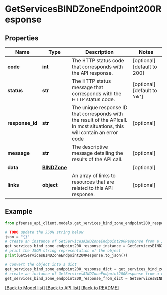 # GetServicesBINDZoneEndpoint200Response


## Properties

Name | Type | Description | Notes
------------ | ------------- | ------------- | -------------
**code** | **int** | The HTTP status code that corresponds with the API response. | [optional] [default to 200]
**status** | **str** | The HTTP status message that corresponds with the HTTP status code. | [optional] [default to 'ok']
**response_id** | **str** | The unique response ID that corresponds with the result of the APIcall. In most situations, this will contain an error code. | [optional] 
**message** | **str** | The descriptive message detailing the results of the API call. | [optional] 
**data** | [**BINDZone**](BINDZone.md) |  | [optional] 
**links** | **object** | An array of links to resources that are related to this API response. | [optional] 

## Example

```python
from pfsense_api_client.models.get_services_bind_zone_endpoint200_response import GetServicesBINDZoneEndpoint200Response

# TODO update the JSON string below
json = "{}"
# create an instance of GetServicesBINDZoneEndpoint200Response from a JSON string
get_services_bind_zone_endpoint200_response_instance = GetServicesBINDZoneEndpoint200Response.from_json(json)
# print the JSON string representation of the object
print(GetServicesBINDZoneEndpoint200Response.to_json())

# convert the object into a dict
get_services_bind_zone_endpoint200_response_dict = get_services_bind_zone_endpoint200_response_instance.to_dict()
# create an instance of GetServicesBINDZoneEndpoint200Response from a dict
get_services_bind_zone_endpoint200_response_from_dict = GetServicesBINDZoneEndpoint200Response.from_dict(get_services_bind_zone_endpoint200_response_dict)
```
[[Back to Model list]](../README.md#documentation-for-models) [[Back to API list]](../README.md#documentation-for-api-endpoints) [[Back to README]](../README.md)



